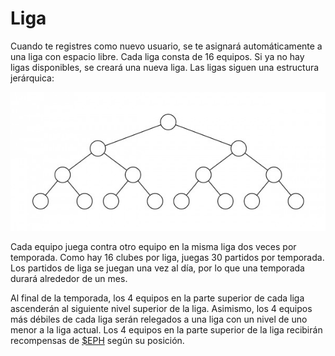 # Liga

Cuando te registres como nuevo usuario, se te asignará automáticamente a una liga con espacio libre. Cada liga consta de 16 equipos. Si ya no hay ligas disponibles, se creará una nueva liga. Las ligas siguen una estructura jerárquica:

![](../.gitbook/assets/221b.png)

Cada equipo juega contra otro equipo en la misma liga dos veces por temporada. Como hay 16 clubes por liga, juegas 30 partidos por temporada. Los partidos de liga se juegan una vez al día, por lo que una temporada durará alrededor de un mes.

Al final de la temporada, los 4 equipos en la parte superior de cada liga ascenderán al siguiente nivel superior de la liga. Asimismo, los 4 equipos más débiles de cada liga serán relegados a una liga con un nivel de uno menor a la liga actual. Los 4 equipos en la parte superior de la liga recibirán recompensas de [$EPH](../tokenomics/usdeph.md) según su posición.
